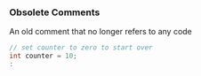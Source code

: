 ### Obsolete Comments

An old comment that no longer refers to any code
``` csharp
// set counter to zero to start over
int counter = 10;
:
```
